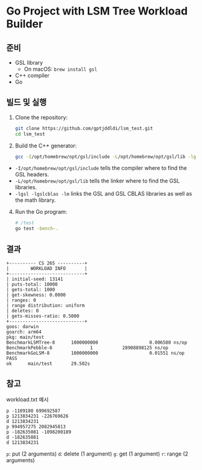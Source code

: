 # Go Project with LSM Tree Workload Builder

## 준비

- GSL library
    - On macOS: `brew install gsl`
- C++ compiler
- Go

## 빌드 및 실행

1. Clone the repository:
    ```sh
    git clone https://github.com/gptjddldi/lsm_test.git
    cd lsm_test
    ```

2. Build the C++ generator:
    ```sh
    gcc -I/opt/homebrew/opt/gsl/include -L/opt/homebrew/opt/gsl/lib -lgsl -lgslcblas -lm generator/generator.c -o generator1
    ```
- `-I/opt/homebrew/opt/gsl/include` tells the compiler where to find the GSL headers.
- `-L/opt/homebrew/opt/gsl/lib` tells the linker where to find the GSL libraries.
- `-lgsl -lgslcblas -lm` links the GSL and GSL CBLAS libraries as well as the math library.

4. Run the Go program:
    ```sh
   # /test
    go test -bench-.
    ```

## 결과

``` shell
+---------- CS 265 ----------+
|        WORKLOAD INFO       |
+----------------------------+
| initial-seed: 13141
| puts-total: 10000
| gets-total: 1000
| get-skewness: 0.0000
| ranges: 0
| range distribution: uniform
| deletes: 0
| gets-misses-ratio: 0.5000
+----------------------------+
goos: darwin
goarch: arm64
pkg: main/test
BenchmarkLSMTree-8      1000000000                   0.006580 ns/op
BenchmarkPebble-8              1           28908898125 ns/op
BenchmarkGoLSM-8        1000000000                   0.01551 ns/op
PASS
ok      main/test       29.502s
```

## 참고

workload.txt 예시
```text
p -1109180 699692587
p 1213834231 -226769626
d 1213834231
p 994957275 2082945813
p -182635081 -1098200189
d -182635081
d 1213834231
```

`p`: put (2 arguments)
`d`: delete (1 argument)
`g`: get (1 argument)
`r`: range (2 arguments)

